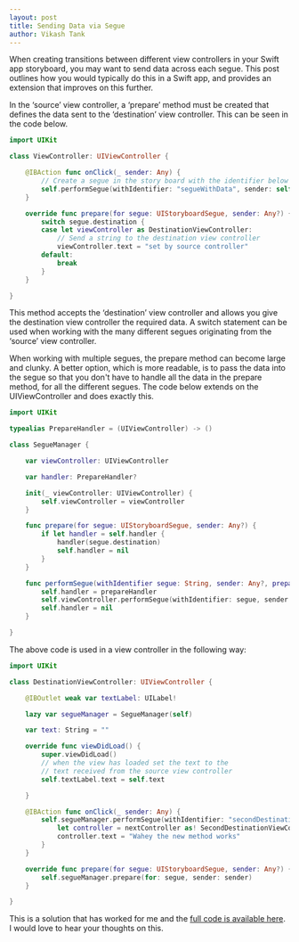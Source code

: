 ```yaml
---
layout: post
title: Sending Data via Segue
author: Vikash Tank
---
```


When creating transitions between different view controllers in your Swift app storyboard, you may want to send data across each segue. This post outlines how you would typically do this in a Swift app, and provides an extension that improves on this further.

In the ‘source’ view controller, a ‘prepare’ method must be created that defines the data sent to the ‘destination’ view controller. This can be seen in the code below.

```swift
import UIKit

class ViewController: UIViewController {

    @IBAction func onClick(_ sender: Any) {
        // Create a segue in the story board with the identifier below
        self.performSegue(withIdentifier: "segueWithData", sender: self)
    }

    override func prepare(for segue: UIStoryboardSegue, sender: Any?) {
        switch segue.destination {
        case let viewController as DestinationViewController:
            // Send a string to the destination view controller
            viewController.text = "set by source controller"
        default:
            break
        }
    }

}
```

This method accepts the ‘destination’ view controller and allows you give the destination view controller the required data. A switch statement can be used when working with the many different segues originating from the ‘source’ view controller.

When working with multiple segues, the prepare method can become large and clunky. A better option, which is more readable, is to pass the data into the segue so that you don't have to handle all the data in the prepare method, for all the different segues. The code below extends on the UIViewController and does exactly this.


```swift
import UIKit

typealias PrepareHandler = (UIViewController) -> ()

class SegueManager {

    var viewController: UIViewController

    var handler: PrepareHandler?

    init(_ viewController: UIViewController) {
        self.viewController = viewController
    }

    func prepare(for segue: UIStoryboardSegue, sender: Any?) {
        if let handler = self.handler {
            handler(segue.destination)
            self.handler = nil
        }
    }

    func performSegue(withIdentifier segue: String, sender: Any?, prepareHandler: @escaping PrepareHandler) {
        self.handler = prepareHandler
        self.viewController.performSegue(withIdentifier: segue, sender: sender)
        self.handler = nil
    }

}
```

The above code is used in a view controller in the following way:

```swift
import UIKit

class DestinationViewController: UIViewController {

    @IBOutlet weak var textLabel: UILabel!

    lazy var segueManager = SegueManager(self)

    var text: String = ""

    override func viewDidLoad() {
        super.viewDidLoad()
        // when the view has loaded set the text to the
        // text received from the source view controller
        self.textLabel.text = self.text

    }

    @IBAction func onClick(_ sender: Any) {
        self.segueManager.performSegue(withIdentifier: "secondDestination", sender: self) { nextController in
            let controller = nextController as! SecondDestinationViewController
            controller.text = "Wahey the new method works"
        }
    }

    override func prepare(for segue: UIStoryboardSegue, sender: Any?) {
        self.segueManager.prepare(for: segue, sender: sender)
    }

}
```

This is a solution that has worked for me and the [full code is available here](https://github.com/orycion/ios-segue-example/tree/master/SeguesWithData). I would love to hear your thoughts on this.
